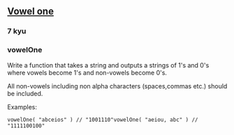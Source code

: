 <h2><a href=https://www.codewars.com/kata/580751a40b5a777a200000a1/train/javascript target="_blank">Vowel one</a></h2><h3>7 kyu</h3><h3 id="vowelone">vowelOne</h3><p>Write a function that takes a string and outputs a strings of 1's and 0's where vowels become 1's and non-vowels become 0's.</p><p>All non-vowels including non alpha characters (spaces,commas etc.) should be included.</p><p>Examples:</p><pre style="display: none;"><code class="language-haskell"><span class="cm-variable">vowelOne</span> <span class="cm-string">"abceios"</span> <span class="cm-comment">-- "1001110"</span><span class="cm-variable">vowelOne</span> <span class="cm-string">"aeiou, abc"</span> <span class="cm-comment">-- "1111100100"</span></code></pre><pre><code class="language-javascript"><span class="cm-variable">vowelOne</span>( <span class="cm-string">"abceios"</span> ) <span class="cm-comment">// "1001110"</span><span class="cm-variable">vowelOne</span>( <span class="cm-string">"aeiou, abc"</span> ) <span class="cm-comment">// "1111100100"</span></code></pre>